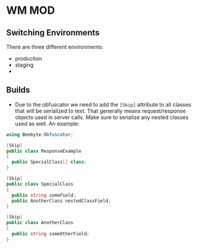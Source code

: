 # WM MOD

## Switching Environments

There are three different environments: 
- production
- staging
- 

## Builds

- Due to the obfuscator we need to add the `[Skip]` attribute to all classes that will be serialized to text. That generally means request/response objects used in server calls. Make sure to serialize any nested classes used as well. An example: 
```c#
using Beebyte.Obfuscator;

[Skip]
public class ResponseExample
{
  public SpecialClass[] class;
}

[Skip]
public class SpecialClass
{
  public string someField;
  public AnotherClass nestedClassField;
}

[Skip]
public class AnotherClass
{
  public string someOtherField;
}
```
